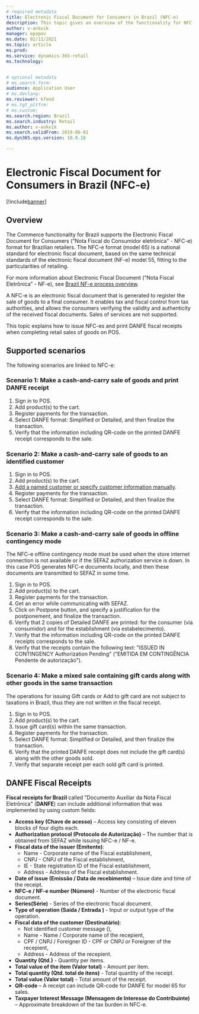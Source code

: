 ```yaml
---
# required metadata
title: Electronic Fiscal Document for Consumers in Brazil (NFC-e)
description: This topic gives an overview of the functionality for NFC-e for Brazil.
author: v-ankvik
manager: epopov
ms.date: 02/11/2021
ms.topic: article
ms.prod: 
ms.service: dynamics-365-retail
ms.technology: 


# optional metadata
# ms.search.form:  
audience: Application User
# ms.devlang: 
ms.reviewer: kfend
# ms.tgt_pltfrm: 
# ms.custom: 
ms.search.region: Brazil
ms.search.industry: Retail
ms.author: v-ankvik
ms.search.validFrom: 2019-06-01
ms.dyn365.ops.version: 10.0.18

---
```


# Electronic Fiscal Document for Consumers in Brazil (NFC-e) 

[!include[banner](../includes/banner.md)]

## Overview

The Commerce functionality for Brazil supports the Electronic Fiscal Document for Consumers (“Nota Fiscal do Consumidor eletrônica” - NFC-e) format for Brazilian retailers. The NFC-e format (model 65) is a national standard for electronic fiscal document, based on the same technical standards of the electronic fiscal document (NF-e) model 55, fitting to the particularities of retailing.

For more information about Electronic Fiscal Document (“Nota Fiscal Eletrônica” - NF-e), see [Brazil NF-e process overview](../../finance/localizations/latam-bra-nf-e-process.md). 

A NFC-e is an electronic fiscal document that is generated to register the sale of goods to a final consumer. It enables tax and fiscal control from tax authorities, and allows the consumers verifying the validity and authenticity of the received fiscal documents. Sales of services are not supported.

This topic explains how to issue NFC-es and print DANFE fiscal receipts when completing retail sales of goods on POS.

## Supported scenarios
The following scenarios are linked to NFC-e:

### Scenario 1: Make a cash-and-carry sale of goods and print DANFE receipt

1. Sign in to POS.
1. Add product(s) to the cart.
1. Register payments for the transaction.
1. Select DANFE format: Simplified or Detailed, and then finalize the transaction.
1. Verify that the information including QR-code on the printed DANFE receipt corresponds to the sale.

### Scenario 2: Make a cash-and-carry sale of goods to an identified customer

1. Sign in to POS.
1. Add product(s) to the cart.
1. [Add a named customer or specify customer information manually](latam-bra-customer-information.md).
1. Register payments for the transaction.
1. Select DANFE format: Simplified or Detailed, and then finalize the transaction.
1. Verify that the information including QR-code on the printed DANFE receipt corresponds to the sale.

### Scenario 3: Make a cash-and-carry sale of goods in offline contingency mode

The NFC-e offline contingency mode must be used when the store internet connection is not available or if the SEFAZ authorization service is down. In this case POS generates NFC-e documents locally, and then these documents are transmitted to SEFAZ in some time.

1. Sign in to POS.
1. Add product(s) to the cart.
1. Register payments for the transaction.
1. Get an error while communicating with SEFAZ.
1. Click on Postpone button, and specify a justification for the postponement, and finalize the transaction.
1. Verify that 2 copies of Detailed DANFE are printed: for the consumer (via consumidor) and for the establishment (via estabelecimento).
1. Verify that the information including QR-code on the printed DANFE receipts corresponds to the sale. 
1. Verify that the receipts contain the following text: "ISSUED IN CONTINGENCY Authorization Pending" ("EMITIDA EM CONTINGÊNCIA Pendente de autorização").

### Scenario 4: Make a mixed sale containing gift cards along with other goods in the same transaction 

The operations for issuing Gift cards or Add to gift card are not subject to taxations in Brazil, thus they are not written in the fiscal receipt.

1. Sign in to POS.
1. Add product(s) to the cart.
1. Issue gift card(s) within the same transaction.
1. Register payments for the transaction.
1. Select DANFE format: Simplified or Detailed, and then finalize the transaction.
1. Verify that the printed DANFE receipt does not include the gift card(s) along with the other goods sold.
1. Verify that separate receipt per each sold gift card is printed.

## DANFE Fiscal Receipts

**Fiscal receipts for Brazil** called "Documento Auxiliar da Nota Fiscal Eletrônica" (**DANFE**) can include additional information that was implemented by using custom fields:

- **Access key (Chave de acesso)** – Access key consisting of eleven blocks of four digits each.
- **Authorization protocol (Protocolo de Autorização)** – The number that is obtained from SEFAZ while issuing NFC-e / NF-e.
- **Fiscal data of the issuer (Emitente)**:
  - Name - Corporate name of the Fiscal establishment,
  - CNPJ - CNPJ of the Fiscal establishment,
  - IE - State registration ID of the Fiscal establishment,
  - Address - Address of the Fiscal establishment. 
- **Date of issue (Emissão / Data de  recebimento)** – Issue date and time of the receipt.
- **NFC-e / NF-e number (Número)** - Number of the electronic fiscal document.
- **Series(Série)** - Series of the electronic fiscal document.
- **Type of operation (Saída / Entrada )** - Input or output type of the operation.
- **Fiscal data of the customer (Destinatário)**:
  - Not identified customer message (),
  - Name - Name / Corporate name of the recepient,
  - CPF / CNPJ / Foreigner ID - CPF or CNPJ or Foreigner of the recepient, 
  - Address - Address of the recepient.
- **Quantity (Qtd.)** - Quantity per items.
- **Total value of the item (Valor total)** - Amount per item.
- **Total quantity (Qtd. total de itens)** - Total quantity of the receipt.
- **Total value (Valor total)** - Total amount of the receipt.
- **QR-code** – A receipt can include QR-code for DANFE for model 65 for sales.
- **Taxpayer Interest Message (Mensagem de Interesse do Contribuinte)** – Approximate breakdown of the tax burden in NFC-e.
